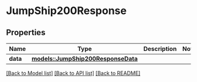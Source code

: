 # JumpShip200Response

## Properties

Name | Type | Description | Notes
------------ | ------------- | ------------- | -------------
**data** | [**models::JumpShip200ResponseData**](jump_ship_200_response_data.md) |  | 

[[Back to Model list]](../README.md#documentation-for-models) [[Back to API list]](../README.md#documentation-for-api-endpoints) [[Back to README]](../README.md)


